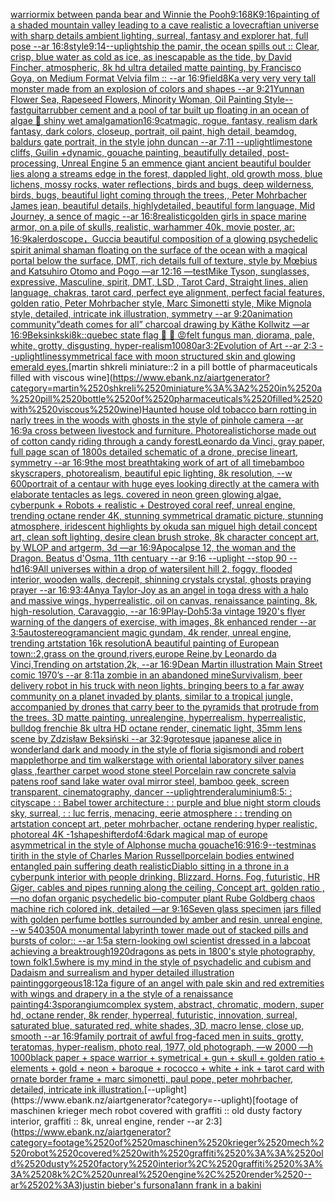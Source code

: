 [warrior](https://www.ebank.nz/aiartgenerator?category=warrior)[mix between panda bear and Winnie the Pooh](https://www.ebank.nz/aiartgenerator?category=mix%2520between%2520panda%2520bear%2520and%2520Winnie%2520the%2520Pooh)[9:16](https://www.ebank.nz/aiartgenerator?category=9%3A16)[8K](https://www.ebank.nz/aiartgenerator?category=8K)[9:16](https://www.ebank.nz/aiartgenerator?category=9%3A16)[painting of a shaded mountain valley leading to a cave realistic a lovecraftian universe with sharp details ambient lighting, surreal, fantasy and explorer hat, full pose --ar 16:8](https://www.ebank.nz/aiartgenerator?category=painting%2520of%2520a%2520shaded%2520mountain%2520valley%2520leading%2520to%2520a%2520cave%2520realistic%2520a%2520lovecraftian%2520universe%2520with%2520sharp%2520details%2520ambient%2520lighting%2C%2520surreal%2C%2520fantasy%2520and%2520explorer%2520hat%2C%2520full%2520pose%2520--ar%252016%3A8)[style](https://www.ebank.nz/aiartgenerator?category=style)[9:14](https://www.ebank.nz/aiartgenerator?category=9%3A14)[--uplight](https://www.ebank.nz/aiartgenerator?category=--uplight)[ship the pamir, the ocean spills out :: Clear, crisp, blue water as cold as ice, as inescapable as the tide, by David Fincher, atmospheric, 8k hd ultra detailed matte painting, by Francisco Goya, on Medium Format Velvia film :: --ar 16:9](https://www.ebank.nz/aiartgenerator?category=ship%2520the%2520pamir%2C%2520the%2520ocean%2520spills%2520out%2520%3A%3A%2520Clear%2C%2520crisp%2C%2520blue%2520water%2520as%2520cold%2520as%2520ice%2C%2520as%2520inescapable%2520as%2520the%2520tide%2C%2520by%2520David%2520Fincher%2C%2520atmospheric%2C%25208k%2520hd%2520ultra%2520detailed%2520matte%2520painting%2C%2520by%2520Francisco%2520Goya%2C%2520on%2520Medium%2520Format%2520Velvia%2520film%2520%3A%3A%2520--ar%252016%3A9)[field](https://www.ebank.nz/aiartgenerator?category=field)[8K](https://www.ebank.nz/aiartgenerator?category=8K)[a very very very tall monster made from an explosion of colors and shapes  --ar 9:21](https://www.ebank.nz/aiartgenerator?category=a%2520very%2520very%2520very%2520tall%2520monster%2520made%2520from%2520an%2520explosion%2520of%2520colors%2520and%2520shapes%2520%2520--ar%25209%3A21)[Yunnan Flower Sea, Rapeseed Flowers, Minority Woman, Oil Painting Style](https://www.ebank.nz/aiartgenerator?category=Yunnan%2520Flower%2520Sea%2C%2520Rapeseed%2520Flowers%2C%2520Minority%2520Woman%2C%2520Oil%2520Painting%2520Style)[--fast](https://www.ebank.nz/aiartgenerator?category=--fast)[guitar](https://www.ebank.nz/aiartgenerator?category=guitar)[rubber cement and a pool of tar built up floating in an ocean of algae 🛞 shiny wet amalgamation](https://www.ebank.nz/aiartgenerator?category=rubber%2520cement%2520and%2520a%2520pool%2520of%2520tar%2520built%2520up%2520floating%2520in%2520an%2520ocean%2520of%2520algae%2520%F0%9F%9B%9E%2520shiny%2520wet%2520amalgamation)[16:9](https://www.ebank.nz/aiartgenerator?category=16%3A9)[cat](https://www.ebank.nz/aiartgenerator?category=cat)[magic, rogue, fantasy, realism dark fantasy, dark colors, closeup, portrait, oil paint, high detail, beamdog, baldurs gate portrait, in the style john duncan --ar 7:11 --uplight](https://www.ebank.nz/aiartgenerator?category=magic%2C%2520rogue%2C%2520fantasy%2C%2520realism%2520dark%2520fantasy%2C%2520dark%2520colors%2C%2520closeup%2C%2520portrait%2C%2520oil%2520paint%2C%2520high%2520detail%2C%2520beamdog%2C%2520baldurs%2520gate%2520portrait%2C%2520in%2520the%2520style%2520john%2520duncan%2520--ar%25207%3A11%2520--uplight)[limestone cliffs, Guilin +dynamic, gouache painting, beautifully detailed, post-processing, Unreal Engine 5 an emmence giant ancient beautiful boulder lies along a streams edge in the forest, dappled light, old growth moss, blue lichens, mossy rocks, water reflections, birds and bugs, deep wilderness, birds, bugs, beautiful light coming through the trees,, Peter Mohrbacher James jean, beautiful details, highlydetailed, beautiful form language, Mid Journey, a sence of magic --ar 16:8](https://www.ebank.nz/aiartgenerator?category=limestone%2520cliffs%2C%2520Guilin%2520%2Bdynamic%2C%2520gouache%2520painting%2C%2520beautifully%2520detailed%2C%2520post-processing%2C%2520Unreal%2520Engine%25205%2520an%2520emmence%2520giant%2520ancient%2520beautiful%2520boulder%2520lies%2520along%2520a%2520streams%2520edge%2520in%2520the%2520forest%2C%2520dappled%2520light%2C%2520old%2520growth%2520moss%2C%2520blue%2520lichens%2C%2520mossy%2520rocks%2C%2520water%2520reflections%2C%2520birds%2520and%2520bugs%2C%2520deep%2520wilderness%2C%2520birds%2C%2520bugs%2C%2520beautiful%2520light%2520coming%2520through%2520the%2520trees%2C%2C%2520Peter%2520Mohrbacher%2520James%2520jean%2C%2520beautiful%2520details%2C%2520highlydetailed%2C%2520beautiful%2520form%2520language%2C%2520Mid%2520Journey%2C%2520a%2520sence%2520of%2520magic%2520--ar%252016%3A8)[realistic](https://www.ebank.nz/aiartgenerator?category=realistic)[golden girls in space marine armor, on a pile of skulls, realistic, warhammer 40k, movie poster, ar: 16:9](https://www.ebank.nz/aiartgenerator?category=golden%2520girls%2520in%2520space%2520marine%2520armor%2C%2520on%2520a%2520pile%2520of%2520skulls%2C%2520realistic%2C%2520warhammer%252040k%2C%2520movie%2520poster%2C%2520ar%3A%252016%3A9)[kalerdoscope，Gucci](https://www.ebank.nz/aiartgenerator?category=kalerdoscope%EF%BC%8CGucci)[a beautiful composition of a glowing psychedelic spirit animal shaman floating on the surface of the ocean with a magical portal below the surface, DMT,  rich details full of texture, style by Mœbius and Katsuhiro Otomo and Pogo —ar 12:16 —test](https://www.ebank.nz/aiartgenerator?category=a%2520beautiful%2520composition%2520of%2520a%2520glowing%2520psychedelic%2520spirit%2520animal%2520shaman%2520floating%2520on%2520the%2520surface%2520of%2520the%2520ocean%2520with%2520a%2520magical%2520portal%2520below%2520the%2520surface%2C%2520DMT%2C%2520%2520rich%2520details%2520full%2520of%2520texture%2C%2520style%2520by%2520M%C5%93bius%2520and%2520Katsuhiro%2520Otomo%2520and%2520Pogo%2520%E2%80%94ar%252012%3A16%2520%E2%80%94test)[Mike Tyson, sunglasses, expressive, Masculine, spirit, DMT, LSD , Tarot Card, Straight lines, alien language, chakras, tarot card, perfect eye alignment, perfect facial features, golden ratio, Peter Mohrbacher style, Marc Simonetti style, Mike Mignola style, detailed, intricate ink illustration, symmetry --ar 9:20](https://www.ebank.nz/aiartgenerator?category=Mike%2520Tyson%2C%2520sunglasses%2C%2520expressive%2C%2520Masculine%2C%2520spirit%2C%2520DMT%2C%2520LSD%2520%2C%2520Tarot%2520Card%2C%2520Straight%2520lines%2C%2520alien%2520language%2C%2520chakras%2C%2520tarot%2520card%2C%2520perfect%2520eye%2520alignment%2C%2520perfect%2520facial%2520features%2C%2520golden%2520ratio%2C%2520Peter%2520Mohrbacher%2520style%2C%2520Marc%2520Simonetti%2520style%2C%2520Mike%2520Mignola%2520style%2C%2520detailed%2C%2520intricate%2520ink%2520illustration%2C%2520symmetry%2520--ar%25209%3A20)[animation community](https://www.ebank.nz/aiartgenerator?category=animation%2520community)[”death comes for all” charcoal drawing by Käthe Kollwitz —ar 16:9](https://www.ebank.nz/aiartgenerator?category=%E2%80%9Ddeath%2520comes%2520for%2520all%E2%80%9D%2520charcoal%2520drawing%2520by%2520K%C3%A4the%2520Kollwitz%2520%E2%80%94ar%252016%3A9)[Beksinkski](https://www.ebank.nz/aiartgenerator?category=Beksinkski)[8k::](https://www.ebank.nz/aiartgenerator?category=8k%3A%3A)[quebec state flag 👺 👹 😡](https://www.ebank.nz/aiartgenerator?category=quebec%2520state%2520flag%2520%F0%9F%91%BA%2520%F0%9F%91%B9%2520%F0%9F%98%A1)[felt fungus man, diorama, pale, white, grotty, disgusting, hyper-realism](https://www.ebank.nz/aiartgenerator?category=felt%2520fungus%2520man%2C%2520diorama%2C%2520pale%2C%2520white%2C%2520grotty%2C%2520disgusting%2C%2520hyper-realism)[100](https://www.ebank.nz/aiartgenerator?category=100)[80](https://www.ebank.nz/aiartgenerator?category=80)[ar3:2](https://www.ebank.nz/aiartgenerator?category=ar3%3A2)[Evolution of Art --ar 2:3 --uplight](https://www.ebank.nz/aiartgenerator?category=Evolution%2520of%2520Art%2520--ar%25202%3A3%2520--uplight)[lines](https://www.ebank.nz/aiartgenerator?category=lines)[symmetrical face with moon structured skin and glowing emerald eyes.](https://www.ebank.nz/aiartgenerator?category=symmetrical%2520face%2520with%2520moon%2520structured%2520skin%2520and%2520glowing%2520emerald%2520eyes.)[martin shkreli miniature::2 in a pill bottle of pharmaceuticals filled with viscous wine](https://www.ebank.nz/aiartgenerator?category=martin%2520shkreli%2520miniature%3A%3A2%2520in%2520a%2520pill%2520bottle%2520of%2520pharmaceuticals%2520filled%2520with%2520viscous%2520wine)[Haunted house old tobacco barn rotting in narly trees in the woods with ghosts in the style of pinhole camera --ar 16:9](https://www.ebank.nz/aiartgenerator?category=Haunted%2520house%2520old%2520tobacco%2520barn%2520rotting%2520in%2520narly%2520trees%2520in%2520the%2520woods%2520with%2520ghosts%2520in%2520the%2520style%2520of%2520pinhole%2520camera%2520--ar%252016%3A9)[a cross between livestock and furniture. Photorealistic](https://www.ebank.nz/aiartgenerator?category=a%2520cross%2520between%2520livestock%2520and%2520furniture.%2520Photorealistic)[horse made out of cotton candy riding through a candy forest](https://www.ebank.nz/aiartgenerator?category=horse%2520made%2520out%2520of%2520cotton%2520candy%2520riding%2520through%2520a%2520candy%2520forest)[Leonardo da Vinci, gray paper, full page scan of 1800s detailed schematic of a drone, precise lineart, symmetry --ar 16:9](https://www.ebank.nz/aiartgenerator?category=Leonardo%2520da%2520Vinci%2C%2520gray%2520paper%2C%2520full%2520page%2520scan%2520of%25201800s%2520detailed%2520schematic%2520of%2520a%2520drone%2C%2520precise%2520lineart%2C%2520symmetry%2520--ar%252016%3A9)[the most breathtaking work of art of all time](https://www.ebank.nz/aiartgenerator?category=the%2520most%2520breathtaking%2520work%2520of%2520art%2520of%2520all%2520time)[bamboo skyscrapers, photorealism, beautiful epic lighting, 8k resolution, --w 600](https://www.ebank.nz/aiartgenerator?category=bamboo%2520skyscrapers%2C%2520photorealism%2C%2520beautiful%2520epic%2520lighting%2C%25208k%2520resolution%2C%2520--w%2520600)[portrait of a centaur with huge eyes looking directly at the camera with elaborate tentacles as legs.  covered in neon green glowing algae, cyberpunk + Robots + realistic + Destroyed coral reef, unreal engine, trending octane render 4K, stunning symmetrical dramatic picture, stunning atmosphere, iridescent highlights by okuda san miguel high detail concept art, clean soft lighting, desire clean brush stroke, 8k character concept art, by WLOP and artgerm, 3d  —ar 16:9](https://www.ebank.nz/aiartgenerator?category=portrait%2520of%2520a%2520centaur%2520with%2520huge%2520eyes%2520looking%2520directly%2520at%2520the%2520camera%2520with%2520elaborate%2520tentacles%2520as%2520legs.%2520%2520covered%2520in%2520neon%2520green%2520glowing%2520algae%2C%2520cyberpunk%2520%2B%2520Robots%2520%2B%2520realistic%2520%2B%2520Destroyed%2520coral%2520reef%2C%2520unreal%2520engine%2C%2520trending%2520octane%2520render%25204K%2C%2520stunning%2520symmetrical%2520dramatic%2520picture%2C%2520stunning%2520atmosphere%2C%2520iridescent%2520highlights%2520by%2520okuda%2520san%2520miguel%2520high%2520detail%2520concept%2520art%2C%2520clean%2520soft%2520lighting%2C%2520desire%2520clean%2520brush%2520stroke%2C%25208k%2520character%2520concept%2520art%2C%2520by%2520WLOP%2520and%2520artgerm%2C%25203d%2520%2520%E2%80%94ar%252016%3A9)[Apocalpse 12, the woman and the Dragon. Beatus d'Osma, 11th centuary --ar 9:16 --uplight --stop 90 --hd](https://www.ebank.nz/aiartgenerator?category=Apocalpse%252012%2C%2520the%2520woman%2520and%2520the%2520Dragon.%2520Beatus%2520d%27Osma%2C%252011th%2520centuary%2520--ar%25209%3A16%2520--uplight%2520--stop%252090%2520--hd)[16:9](https://www.ebank.nz/aiartgenerator?category=16%3A9)[All universes within a drop of water](https://www.ebank.nz/aiartgenerator?category=All%2520universes%2520within%2520a%2520drop%2520of%2520water)[silent hill 2, foggy, flooded interior, wooden walls, decrepit, shinning crystals crystal, ghosts praying prayer --ar 16:9](https://www.ebank.nz/aiartgenerator?category=silent%2520hill%25202%2C%2520foggy%2C%2520flooded%2520interior%2C%2520wooden%2520walls%2C%2520decrepit%2C%2520shinning%2520crystals%2520crystal%2C%2520ghosts%2520praying%2520prayer%2520--ar%252016%3A9)[3:4](https://www.ebank.nz/aiartgenerator?category=3%3A4)[Anya Taylor-Joy as an angel in toga dress with a halo and massive wings, hyperrealistic, oil on canvas, renaissance painting, 8k, high-resolution, Caravaggio, --ar 16:9](https://www.ebank.nz/aiartgenerator?category=Anya%2520Taylor-Joy%2520as%2520an%2520angel%2520in%2520toga%2520dress%2520with%2520a%2520halo%2520and%2520massive%2520wings%2C%2520hyperrealistic%2C%2520oil%2520on%2520canvas%2C%2520renaissance%2520painting%2C%25208k%2C%2520high-resolution%2C%2520Caravaggio%2C%2520--ar%252016%3A9)[Play-Doh](https://www.ebank.nz/aiartgenerator?category=Play-Doh)[5:3](https://www.ebank.nz/aiartgenerator?category=5%3A3)[a vintage 1920's flyer warning of the dangers of exercise, with images, 8k enhanced render --ar 3:5](https://www.ebank.nz/aiartgenerator?category=a%2520vintage%25201920%27s%2520flyer%2520warning%2520of%2520the%2520dangers%2520of%2520exercise%2C%2520with%2520images%2C%25208k%2520enhanced%2520render%2520--ar%25203%3A5)[autostereogram](https://www.ebank.nz/aiartgenerator?category=autostereogram)[ancient magic gundam, 4k render, unreal engine, trending artstation 16k resolution](https://www.ebank.nz/aiartgenerator?category=ancient%2520magic%2520gundam%2C%25204k%2520render%2C%2520unreal%2520engine%2C%2520trending%2520artstation%252016k%2520resolution)[A beautiful painting of European town::2,grass on the ground,rivers,europe Reine,by Leonardo da Vinci,Trending on artstation,2k, --ar 16:9](https://www.ebank.nz/aiartgenerator?category=A%2520beautiful%2520painting%2520of%2520European%2520town%3A%3A2%2Cgrass%2520on%2520the%2520ground%2Crivers%2Ceurope%2520Reine%2Cby%2520Leonardo%2520da%2520Vinci%2CTrending%2520on%2520artstation%2C2k%2C%2520--ar%252016%3A9)[Dean Martin illustration Main Street comic 1970’s --ar 8:11](https://www.ebank.nz/aiartgenerator?category=Dean%2520Martin%2520illustration%2520Main%2520Street%2520comic%25201970%E2%80%99s%2520--ar%25208%3A11)[a zombie in an abandoned mine](https://www.ebank.nz/aiartgenerator?category=a%2520zombie%2520in%2520an%2520abandoned%2520mine)[Survivalism, beer delivery robot  in his truck with neon lights, bringing beers to a far away community on a planet invaded by plants, similar to a tropical jungle, accompanied by drones that carry beer to the pyramids that protrude from the trees.  3D matte painting, unrealengine, hyperrealism, hyperrealistic, bulldog frenchie  8k ultra HD octane render,  cinematic light, 35mm lens  scene by Zdzisław Beksiński --ar 32:9](https://www.ebank.nz/aiartgenerator?category=Survivalism%2C%2520beer%2520delivery%2520robot%2520%2520in%2520his%2520truck%2520with%2520neon%2520lights%2C%2520bringing%2520beers%2520to%2520a%2520far%2520away%2520community%2520on%2520a%2520planet%2520invaded%2520by%2520plants%2C%2520similar%2520to%2520a%2520tropical%2520jungle%2C%2520accompanied%2520by%2520drones%2520that%2520carry%2520beer%2520to%2520the%2520pyramids%2520that%2520protrude%2520from%2520the%2520trees.%2520%25203D%2520matte%2520painting%2C%2520unrealengine%2C%2520hyperrealism%2C%2520hyperrealistic%2C%2520bulldog%2520frenchie%2520%25208k%2520ultra%2520HD%2520octane%2520render%2C%2520%2520cinematic%2520light%2C%252035mm%2520lens%2520%2520scene%2520by%2520Zdzis%C5%82aw%2520Beksi%C5%84ski%2520--ar%252032%3A9)[grotesque japanese alice in wonderland dark and moody in the style of floria sigismondi and robert mapplethorpe and tim walker](https://www.ebank.nz/aiartgenerator?category=grotesque%2520japanese%2520alice%2520in%2520wonderland%2520dark%2520and%2520moody%2520in%2520the%2520style%2520of%2520floria%2520sigismondi%2520and%2520robert%2520mapplethorpe%2520and%2520tim%2520walker)[stage with oriental laboratory silver panes glass ,fearther carpet wood stone steel Porcelain raw concrete salvia patens roof sand lake water oval mirror steel, bamboo geek, screen transparent, cinematography, dancer --uplight](https://www.ebank.nz/aiartgenerator?category=stage%2520with%2520oriental%2520laboratory%2520silver%2520panes%2520glass%2520%2Cfearther%2520carpet%2520wood%2520stone%2520steel%2520Porcelain%2520raw%2520concrete%2520salvia%2520patens%2520roof%2520sand%2520lake%2520water%2520oval%2520mirror%2520steel%2C%2520bamboo%2520geek%2C%2520screen%2520transparent%2C%2520cinematography%2C%2520dancer%2520--uplight)[render](https://www.ebank.nz/aiartgenerator?category=render)[aluminium](https://www.ebank.nz/aiartgenerator?category=aluminium)[8:5](https://www.ebank.nz/aiartgenerator?category=8%3A5)[: : cityscape : : Babel tower architecture : : purple and blue night storm clouds sky, surreal, : : luc ferris, menacing, eerie atmosphere : : trending on artstation concept art, peter mohrbacher, octane rendering hyper realistic, photoreal 4K -](https://www.ebank.nz/aiartgenerator?category=%3A%2520%3A%2520cityscape%2520%3A%2520%3A%2520Babel%2520tower%2520architecture%2520%3A%2520%3A%2520purple%2520and%2520blue%2520night%2520storm%2520clouds%2520sky%2C%2520surreal%2C%2520%3A%2520%3A%2520luc%2520ferris%2C%2520menacing%2C%2520eerie%2520atmosphere%2520%3A%2520%3A%2520trending%2520on%2520artstation%2520concept%2520art%2C%2520peter%2520mohrbacher%2C%2520octane%2520rendering%2520hyper%2520realistic%2C%2520photoreal%25204K%2520-)[1](https://www.ebank.nz/aiartgenerator?category=1)[shapeshifter](https://www.ebank.nz/aiartgenerator?category=shapeshifter)[dof](https://www.ebank.nz/aiartgenerator?category=dof)[4:6](https://www.ebank.nz/aiartgenerator?category=4%3A6)[dark magical map of europe asymmetrical in the style of Alphonse mucha gouache](https://www.ebank.nz/aiartgenerator?category=dark%2520magical%2520map%2520of%2520europe%2520asymmetrical%2520in%2520the%2520style%2520of%2520Alphonse%2520mucha%2520gouache)[16:9](https://www.ebank.nz/aiartgenerator?category=16%3A9)[16:9](https://www.ebank.nz/aiartgenerator?category=16%3A9)[--test](https://www.ebank.nz/aiartgenerator?category=--test)[minas tirith in the style of Charles Marion Russell](https://www.ebank.nz/aiartgenerator?category=minas%2520tirith%2520in%2520the%2520style%2520of%2520Charles%2520Marion%2520Russell)[porcelain bodies entwined entangled pain suffering death realistic](https://www.ebank.nz/aiartgenerator?category=porcelain%2520bodies%2520entwined%2520entangled%2520pain%2520suffering%2520death%2520realistic)[Diablo sitting in a throne in a cyberpunk interior with people drinking. Blizzard. Horns. Fog, futuristic, HR Giger, cables and pipes running along the ceiling, Concept art, golden ratio , —no dof](https://www.ebank.nz/aiartgenerator?category=Diablo%2520sitting%2520in%2520a%2520throne%2520in%2520a%2520cyberpunk%2520interior%2520with%2520people%2520drinking.%2520Blizzard.%2520Horns.%2520Fog%2C%2520futuristic%2C%2520HR%2520Giger%2C%2520cables%2520and%2520pipes%2520running%2520along%2520the%2520ceiling%2C%2520Concept%2520art%2C%2520golden%2520ratio%2520%2C%2520%E2%80%94no%2520dof)[an organic psychedelic bio-computer plant Rube Goldberg chaos machine rich colored ink, detailed —ar 9:16](https://www.ebank.nz/aiartgenerator?category=an%2520organic%2520psychedelic%2520bio-computer%2520plant%2520Rube%2520Goldberg%2520chaos%2520machine%2520rich%2520colored%2520ink%2C%2520detailed%2520%E2%80%94ar%25209%3A16)[Seven glass specimen jars filled with golden perfume bottles surrounded by amber and resin, unreal engine, --w 540](https://www.ebank.nz/aiartgenerator?category=Seven%2520glass%2520specimen%2520jars%2520filled%2520with%2520golden%2520perfume%2520bottles%2520surrounded%2520by%2520amber%2520and%2520resin%2C%2520unreal%2520engine%2C%2520--w%2520540)[350](https://www.ebank.nz/aiartgenerator?category=350)[A monumental labyrinth tower made out of stacked pills and bursts of color:: --ar 1:5](https://www.ebank.nz/aiartgenerator?category=A%2520monumental%2520labyrinth%2520tower%2520made%2520out%2520of%2520stacked%2520pills%2520and%2520bursts%2520of%2520color%3A%3A%2520--ar%25201%3A5)[a stern-looking owl scientist dressed in a labcoat achieving a breaktrough](https://www.ebank.nz/aiartgenerator?category=a%2520stern-looking%2520owl%2520scientist%2520dressed%2520in%2520a%2520labcoat%2520achieving%2520a%2520breaktrough)[1920](https://www.ebank.nz/aiartgenerator?category=1920)[dragons as pets in 1800's style photography, town folk](https://www.ebank.nz/aiartgenerator?category=dragons%2520as%2520pets%2520in%25201800%27s%2520style%2520photography%2C%2520town%2520folk)[1.5](https://www.ebank.nz/aiartgenerator?category=1.5)[where is my mind in the style of psychadelic and cubism and Dadaism and surrealism and hyper detailed illustration painting](https://www.ebank.nz/aiartgenerator?category=where%2520is%2520my%2520mind%2520in%2520the%2520style%2520of%2520psychadelic%2520and%2520cubism%2520and%2520Dadaism%2520and%2520surrealism%2520and%2520hyper%2520detailed%2520illustration%2520painting)[gorgeous](https://www.ebank.nz/aiartgenerator?category=gorgeous)[18:12](https://www.ebank.nz/aiartgenerator?category=18%3A12)[a figure of an angel with pale skin and red extremities with wings and drapery in a the style of a renaissance painting](https://www.ebank.nz/aiartgenerator?category=a%2520figure%2520of%2520an%2520angel%2520with%2520pale%2520skin%2520and%2520red%2520extremities%2520with%2520wings%2520and%2520drapery%2520in%2520a%2520the%2520style%2520of%2520a%2520renaissance%2520painting)[4:3](https://www.ebank.nz/aiartgenerator?category=4%3A3)[sporangium](https://www.ebank.nz/aiartgenerator?category=sporangium)[complex system, abstract, chromatic, modern, super hd, octane render, 8k render, hyperreal, futuristic, innovation, surreal, saturated blue, saturated red, white shades, 3D, macro lense, close up, smooth --ar 16:9](https://www.ebank.nz/aiartgenerator?category=complex%2520system%2C%2520abstract%2C%2520chromatic%2C%2520modern%2C%2520super%2520hd%2C%2520octane%2520render%2C%25208k%2520render%2C%2520hyperreal%2C%2520futuristic%2C%2520innovation%2C%2520surreal%2C%2520saturated%2520blue%2C%2520saturated%2520red%2C%2520white%2520shades%2C%25203D%2C%2520macro%2520lense%2C%2520close%2520up%2C%2520smooth%2520--ar%252016%3A9)[family portrait of awful frog-faced men in suits, grotty, teratomas, hyper-realism, photo real, 1977, old photograph, —w 2000 —h 1000](https://www.ebank.nz/aiartgenerator?category=family%2520portrait%2520of%2520awful%2520frog-faced%2520men%2520in%2520suits%2C%2520grotty%2C%2520teratomas%2C%2520hyper-realism%2C%2520photo%2520real%2C%25201977%2C%2520old%2520photograph%2C%2520%E2%80%94w%25202000%2520%E2%80%94h%25201000)[black paper + space warrior + symetrical + gun + skull + golden ratio + elements + gold + neon + baroque + rococco + white + ink + tarot card with ornate border frame + marc simonetti, paul pope, peter mohrbacher, detailed, intricate ink illustration.](https://www.ebank.nz/aiartgenerator?category=black%2520paper%2520%2B%2520space%2520warrior%2520%2B%2520symetrical%2520%2B%2520gun%2520%2B%2520skull%2520%2B%2520golden%2520ratio%2520%2B%2520elements%2520%2B%2520gold%2520%2B%2520neon%2520%2B%2520baroque%2520%2B%2520rococco%2520%2B%2520white%2520%2B%2520ink%2520%2B%2520tarot%2520card%2520with%2520ornate%2520border%2520frame%2520%2B%2520marc%2520simonetti%2C%2520paul%2520pope%2C%2520peter%2520mohrbacher%2C%2520detailed%2C%2520intricate%2520ink%2520illustration.)[--uplight](https://www.ebank.nz/aiartgenerator?category=--uplight)[footage of maschinen krieger mech robot covered with graffiti :: old dusty factory interior, graffiti :: 8k, unreal engine, render --ar 2:3](https://www.ebank.nz/aiartgenerator?category=footage%2520of%2520maschinen%2520krieger%2520mech%2520robot%2520covered%2520with%2520graffiti%2520%3A%3A%2520old%2520dusty%2520factory%2520interior%2C%2520graffiti%2520%3A%3A%25208k%2C%2520unreal%2520engine%2C%2520render%2520--ar%25202%3A3)[justin bieber's fursona](https://www.ebank.nz/aiartgenerator?category=justin%2520bieber%27s%2520fursona)[1](https://www.ebank.nz/aiartgenerator?category=1)[ann frank in a bakini](https://www.ebank.nz/aiartgenerator?category=ann%2520frank%2520in%2520a%2520bakini)
